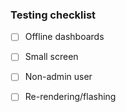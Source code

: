 ### Testing checklist

-   [ ] Offline dashboards
-   [ ] Small screen
-   [ ] Non-admin user
-   [ ] Re-rendering/flashing

